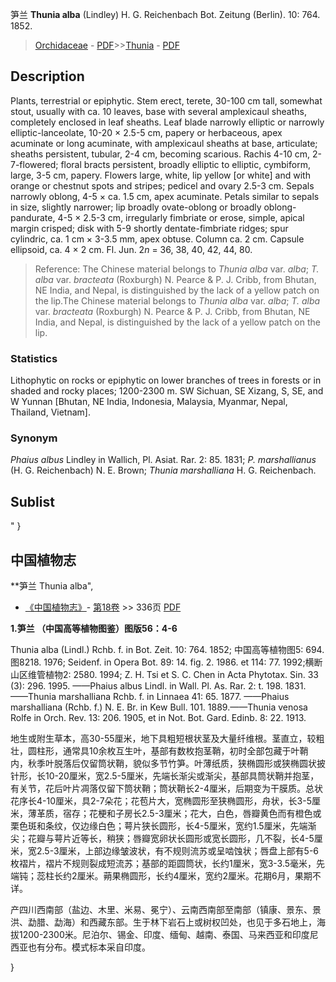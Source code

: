 笋兰 **Thunia alba** (Lindley) H. G. Reichenbach Bot. Zeitung (Berlin). 10: 764. 1852.

> [Orchidaceae](http://www.iplant.cn/info/Orchidaceae?t=foc) - [PDF](http://www.iplant.cn/foc/pdf/Orchidaceae.pdf)>>[Thunia](http://www.iplant.cn/info/Thunia?t=foc) - [PDF](http://www.iplant.cn/foc/pdf/Thunia.pdf)

## Description

Plants, terrestrial or epiphytic. Stem erect, terete, 30-100 cm tall, somewhat stout, usually with ca. 10 leaves, base with several amplexicaul sheaths, completely enclosed in leaf sheaths. Leaf blade narrowly elliptic or narrowly elliptic-lanceolate, 10-20 × 2.5-5 cm, papery or herbaceous, apex acuminate or long acuminate, with amplexicaul sheaths at base, articulate; sheaths persistent, tubular, 2-4 cm, becoming scarious. Rachis 4-10 cm, 2-7-flowered; floral bracts persistent, broadly elliptic to elliptic, cymbiform, large, 3-5 cm, papery. Flowers large, white, lip yellow [or white] and with orange or chestnut spots and stripes; pedicel and ovary 2.5-3 cm. Sepals narrowly oblong, 4-5 × ca. 1.5 cm, apex acuminate. Petals similar to sepals in size, slightly narrower; lip broadly ovate-oblong or broadly oblong-pandurate, 4-5 × 2.5-3 cm, irregularly fimbriate or erose, simple, apical margin crisped; disk with 5-9 shortly dentate-fimbriate ridges; spur cylindric, ca. 1 cm × 3-3.5 mm, apex obtuse. Column ca. 2 cm. Capsule ellipsoid, ca. 4 × 2 cm. Fl. Jun. 2*n* = 36, 38, 40, 42, 44, 80.

> Reference: 
> The Chinese material belongs to *Thunia alba* var. *alba*; *T. alba* var. *bracteata* (Roxburgh) N. Pearce & P. J. Cribb, from Bhutan, NE India, and Nepal, is distinguished by the lack of a yellow patch on the lip.The Chinese material belongs to *Thunia alba* var. *alba*; *T. alba* var. *bracteata* (Roxburgh) N. Pearce & P. J. Cribb, from Bhutan, NE India, and Nepal, is distinguished by the lack of a yellow patch on the lip.

### Statistics
Lithophytic on rocks or epiphytic on lower branches of trees in forests or in shaded and rocky places; 1200-2300 m. SW Sichuan, SE Xizang, S, SE, and W Yunnan [Bhutan, NE India, Indonesia, Malaysia, Myanmar, Nepal, Thailand, Vietnam].

### Synonym
*Phaius albus* Lindley in Wallich, Pl. Asiat. Rar. 2: 85. 1831; *P. marshallianus* (H. G. Reichenbach) N. E. Brown; *Thunia marshalliana* H. G. Reichenbach.

## Sublist
"
}
## 中国植物志

**笋兰 Thunia alba",

* [《中国植物志》](http://www.iplant.cn/frps)- [第18卷](http://www.iplant.cn/frps/vol/18) >> 336页 [PDF](http://www.iplant.cn/frps/pdf/18/336.pdf)

**1.笋兰 （中国高等植物图鉴）图版56：4-6**

Thunia alba (Lindl.) Rchb. f. in Bot. Zeit. 10: 764. 1852; 中国高等植物图5: 694. 图8218. 1976; Seidenf. in Opera Bot. 89: 14. fig. 2. 1986. et 114: 77. 1992;横断山区维管植物2: 2580. 1994; Z. H. Tsi et S. C. Chen in Acta Phytotax. Sin. 33 (3): 296. 1995. ——Phaius albus Lindl. in Wall. Pl. As. Rar. 2: t. 198. 1831. ——Thunia marshalliana Rchb. f. in Linnaea 41: 65. 1877. ——Phaius marshalliana (Rchb. f.) N. E. Br. in Kew Bull. 101. 1889.——Thunia venosa Rolfe in Orch. Rev. 13: 206. 1905, et in Not. Bot. Gard. Edinb. 8: 22. 1913.

地生或附生草本，高30-55厘米，地下具粗短根状茎及大量纤维根。茎直立，较粗壮，圆柱形，通常具10余枚互生叶，基部有数枚抱茎鞘，初时全部包藏于叶鞘内，秋季叶脱落后仅留筒状鞘，貌似多节竹笋。叶薄纸质，狭椭圆形或狭椭圆状披针形，长10-20厘米，宽2.5-5厘米，先端长渐尖或渐尖，基部具筒状鞘并抱茎，有关节，花后叶片凋落仅留下筒状鞘；筒状鞘长2-4厘米，后期变为干膜质。总状花序长4-10厘米，具2-7朵花；花苞片大，宽椭圆形至狭椭圆形，舟状，长3-5厘米，薄革质，宿存；花梗和子房长2.5-3厘米；花大，白色，唇瓣黄色而有橙色或栗色斑和条纹，仅边缘白色；萼片狭长圆形，长4-5厘米，宽约1.5厘米，先端渐尖；花瓣与萼片近等长，稍狭；唇瓣宽卵状长圆形或宽长圆形，几不裂，长4-5厘米，宽2.5-3厘米，上部边缘皱波状，有不规则流苏或呈啮蚀状；唇盘上部有5-6枚褶片，褶片不规则裂成短流苏；基部的距圆筒状，长约1厘米，宽3-3.5毫米，先端钝；蕊柱长约2厘米。蒴果椭圆形，长约4厘米，宽约2厘米。花期6月，果期不详。

产四川西南部（盐边、木里、米易、冕宁）、云南西南部至南部（镇康、景东、景洪、勐腊、勐海）和西藏东部。生于林下岩石上或树权凹处，也见于多石地上，海拔1200-2300米。尼泊尔、锡金、印度、缅甸、越南、泰国、马来西亚和印度尼西亚也有分布。模式标本采自印度。

}